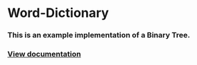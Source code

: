 # Word-Dictionary
### This is an example implementation of a Binary Tree.
### [View documentation](https://joseslk.github.io/Word-Dictionary/doc/)


